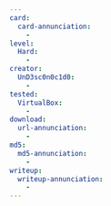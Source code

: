 ```yaml
---
card:
  card-annunciation:
    -
level:
  Hard:
    -
creator:
  UnD3sc0n0c1d0:
    -
tested:
  VirtualBox:
    -
download:
  url-annunciation:
    -
md5:
  md5-annunciation:
    -
writeup:
  writeup-annunciation:
    -
---
```

